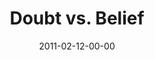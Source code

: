 ---
layout: message
category: message
series: "Heavy-Weights"
title: "Doubt vs. Belief"
date: 2011-02-12-00-00
message_id: 658
program: "http://s3.amazonaws.com/crossroads-media/documents/02_12-13_11Program.pdf"
description: "The age-old foes of Doubt and Belief will be taking center stage."
video: "http://s3.amazonaws.com/crossroads-media/messages/video/heavyweights_01.mp4"
video-duration: "39:32"
yt-embed-url: "//www.youtube.com/embed/XNy7jLIPiP4"
video-image: "http://s3.amazonaws.com/crossroads-media/images/heavyweights01still.jpg"
audio: "http://s3.amazonaws.com/crossroads-media/messages/audio/heavyweights_01.mp3"
audio-duration: "39:27"
tag: 
 - mingo
 - wrestling
 - doubt
 - belief
 - program
explicit: false
---